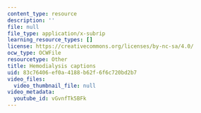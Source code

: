 ```yaml
---
content_type: resource
description: ''
file: null
file_type: application/x-subrip
learning_resource_types: []
license: https://creativecommons.org/licenses/by-nc-sa/4.0/
ocw_type: OCWFile
resourcetype: Other
title: Hemodialysis captions
uid: 83c76406-ef0a-4188-b62f-6f6c720bd2b7
video_files:
  video_thumbnail_file: null
video_metadata:
  youtube_id: vGvnfTk5BFk
---
```

